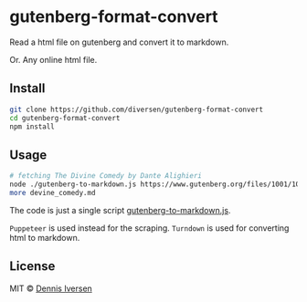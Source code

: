 # gutenberg-format-convert

Read a html file on gutenberg and convert it to markdown. 

Or. Any online html file. 

## Install

```bash
git clone https://github.com/diversen/gutenberg-format-convert
cd gutenberg-format-convert
npm install
```

## Usage

```bash
# fetching The Divine Comedy by Dante Alighieri
node ./gutenberg-to-markdown.js https://www.gutenberg.org/files/1001/1001-h/1001-h.htm#CantoI.I > devine_comedy.md
more devine_comedy.md
```

The code is just a single script [gutenberg-to-markdown.js](gutenberg-to-markdown.js). 

`Puppeteer` is used instead for the scraping. `Turndown` is used for converting html to markdown.

## License

MIT © [Dennis Iversen](https://github.com/diversen)
